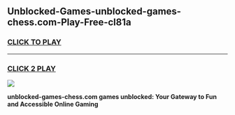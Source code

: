 
## Unblocked-Games-unblocked-games-chess.com-Play-Free-cl81a
<h3>
<a href="https://premium76.site?title=unblocked-games-chess.com&ref=12A">CLICK TO PLAY</a></h3>
<hr>

<h3>
<a href="https://premium76.site?title=unblocked-games-chess.com&ref=12A">CLICK 2 PLAY</a>
  
</h3>

<a href="https://premium76.site?title=unblocked-games-chess.com&ref=12A"><img src="https://clearcache.store/games.png"></a>


**unblocked-games-chess.com games unblocked: Your Gateway to Fun and Accessible Online Gaming**
